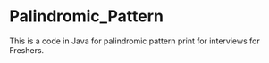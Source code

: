 # Palindromic_Pattern
This is a code in Java for palindromic pattern print for interviews for Freshers.
